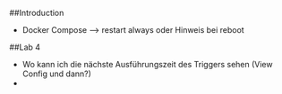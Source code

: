 ##Introduction
- Docker Compose --> restart always oder Hinweis bei reboot 

##Lab 4

- Wo kann ich die nächste Ausführungszeit des Triggers sehen (View Config und dann?)
- 